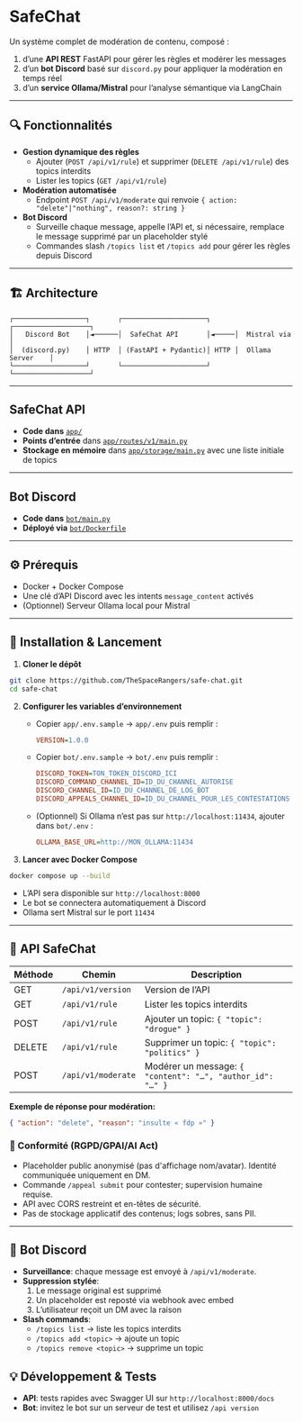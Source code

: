 # SafeChat

Un système complet de modération de contenu, composé :

1. d’une **API REST** FastAPI pour gérer les règles et modérer les messages
2. d’un **bot Discord** basé sur `discord.py` pour appliquer la modération en temps réel
3. d’un **serv‌‌ice Ollama/Mistral** pour l’analyse sémantique via LangChain

---

## 🔍 Fonctionnalités

- **Gestion dynamique des règles**
  - Ajouter (`POST /api/v1/rule`) et supprimer (`DELETE /api/v1/rule`) des topics interdits
  - Lister les topics (`GET /api/v1/rule`)
- **Modération automatisée**
  - Endpoint `POST /api/v1/moderate` qui renvoie `{ action: "delete"|"nothing", reason?: string }`
- **Bot Discord**
  - Surveille chaque message, appelle l’API et, si nécessaire, remplace le message supprimé par un placeholder stylé
  - Commandes slash `/topics list` et `/topics add` pour gérer les règles depuis Discord

---

## 🏗️ Architecture

```text
┌──────────────────┐       ┌─────────────────────┐      ┌───────────────────┐
│   Discord Bot    │◄──────│  SafeChat API       │◄─────│  Mistral via      │
│  (discord.py)    │ HTTP  │ (FastAPI + Pydantic)│ HTTP │  Ollama Server    │
└──────────────────┘       └─────────────────────┘      └───────────────────┘
```

---

## SafeChat API

- **Code dans** [`app/`](https://github.com/TheSpaceRangers/safe-chat/tree/master/app/)
- **Points d’entrée** dans [`app/routes/v1/main.py`](https://github.com/TheSpaceRangers/safe-chat/blob/master/app/routes/v1/main.py)
- **Stockage en mémoire** dans [`app/storage/main.py`](https://github.com/TheSpaceRangers/safe-chat/blob/master/app/storage/main.py) avec une liste initiale de topics

---

## Bot Discord

- **Code dans** [`bot/main.py`](https://github.com/TheSpaceRangers/safe-chat/blob/master/bot/main.py)
- **Déployé via** [`bot/Dockerfile`](https://github.com/TheSpaceRangers/safe-chat/blob/master/bot/Dockerfile)

---

## ⚙️ Prérequis

- Docker + Docker Compose
- Une clé d’API Discord avec les intents `message_content` activés
- (Optionnel) Serveur Ollama local pour Mistral

---

## 🚀 Installation & Lancement

1. **Cloner le dépôt**

```bash
git clone https://github.com/TheSpaceRangers/safe-chat.git
cd safe-chat
```

2. **Configurer les variables d’environnement**

   - Copier `app/.env.sample` → `app/.env` puis remplir :
     ```ini
     VERSION=1.0.0
     ```
   - Copier `bot/.env.sample` → `bot/.env` puis remplir :
     ```ini
     DISCORD_TOKEN=TON_TOKEN_DISCORD_ICI
     DISCORD_COMMAND_CHANNEL_ID=ID_DU_CHANNEL_AUTORISE
     DISCORD_CHANNEL_ID=ID_DU_CHANNEL_DE_LOG_BOT
     DISCORD_APPEALS_CHANNEL_ID=ID_DU_CHANNEL_POUR_LES_CONTESTATIONS
     ```
   - (Optionnel) Si Ollama n’est pas sur `http://localhost:11434`, ajouter dans `bot/.env` :
     ```ini
     OLLAMA_BASE_URL=http://MON_OLLAMA:11434
     ```

3. **Lancer avec Docker Compose**

```bash
docker compose up --build
```

- L’API sera disponible sur `http://localhost:8000`
- Le bot se connectera automatiquement à Discord
- Ollama sert Mistral sur le port `11434`

---

## 📡 API SafeChat

| Méthode | Chemin             | Description                                                |
| ------- | ------------------ | ---------------------------------------------------------- |
| GET     | `/api/v1/version`  | Version de l’API                                           |
| GET     | `/api/v1/rule`     | Lister les topics interdits                                |
| POST    | `/api/v1/rule`     | Ajouter un topic: `{ "topic": "drogue" }`                  |
| DELETE  | `/api/v1/rule`     | Supprimer un topic: `{ "topic": "politics" }`              |
| POST    | `/api/v1/moderate` | Modérer un message: `{ "content": "…", "author_id": "…" }` |

**Exemple de réponse pour modération:**

```json
{ "action": "delete", "reason": "insulte « fdp »" }
```

### 🔐 Conformité (RGPD/GPAI/AI Act)

- Placeholder public anonymisé (pas d'affichage nom/avatar). Identité communiquée uniquement en DM.
- Commande `/appeal submit` pour contester; supervision humaine requise.
- API avec CORS restreint et en-têtes de sécurité.
- Pas de stockage applicatif des contenus; logs sobres, sans PII.

---

## 🤖 Bot Discord

- **Surveillance**: chaque message est envoyé à `/api/v1/moderate`.
- **Suppression stylée**:
  1. Le message original est supprimé
  2. Un placeholder est reposté via webhook avec embed
  3. L’utilisateur reçoit un DM avec la raison
- **Slash commands**:
  - `/topics list` → liste les topics interdits
  - `/topics add <topic>` → ajoute un topic
  - `/topics remove <topic>` → supprime un topic

## 💡 Développement & Tests

- **API**: tests rapides avec Swagger UI sur `http://localhost:8000/docs`
- **Bot**: invitez le bot sur un serveur de test et utilisez `/api version`
